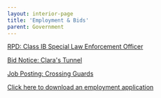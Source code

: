 ```yaml
---
layout: interior-page
title: 'Employment & Bids'
parent: Government
---
```


[RPD: Class IB Special Law Enforcement Officer](https://storage.googleapis.com/static.rutherford-nj.com/finance/Employment/SLEO%20Class%20IB%20Requirements%20and%20Application%20Details.pdf)

[Bid Notice: Clara's Tunnel](https://storage.googleapis.com/static.rutherford-nj.com/finance/Employment/Bid%20Notice%20-%20Claras%20Tunnel.pdf)

[Job Posting: Crossing Guards](https://storage.googleapis.com/static.rutherford-nj.com/finance/Employment/Hiring%20Crossing%20Guards%202021%20Alternate.pdf)

[Click here to download an employment application](https://storage.googleapis.com/static.rutherford-nj.com/borough-clerk/permits-licenses/Employment%20Application%20REVISED.pdf)
